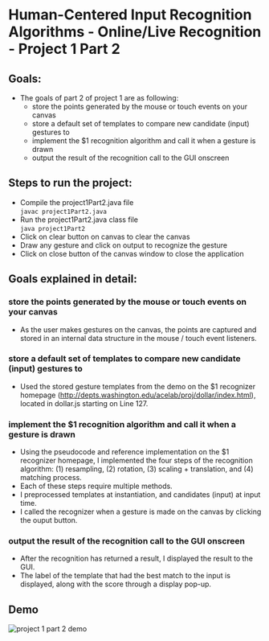 # Human-Centered Input Recognition Algorithms - Online/Live Recognition - Project 1 Part 2

## Goals:
- The goals of part 2 of project 1 are as following:
  - store the points generated by the mouse or touch events on your canvas
  - store a default set of templates to compare new candidate (input) gestures to
  - implement the $1 recognition algorithm and call it when a gesture is drawn
  - output the result of the recognition call to the GUI onscreen

## Steps to run the project:
* Compile the project1Part2.java file\
```javac project1Part2.java```
* Run the project1Part2.java class file\
  ```java project1Part2```
* Click on clear button on canvas to clear the canvas
* Draw any gesture and click on output to recognize the gesture
* Click on close button of the canvas window to close the application
  
  
## Goals explained in detail:
### store the points generated by the mouse or touch events on your canvas
   * As the user makes gestures on the canvas, the points are captured and stored in an internal data structure in the mouse / touch event listeners.

### store a default set of templates to compare new candidate (input) gestures to
   * Used the stored gesture templates from the demo on the $1 recognizer homepage (http://depts.washington.edu/acelab/proj/dollar/index.html), located in dollar.js starting on Line 127.

### implement the $1 recognition algorithm and call it when a gesture is drawn
  * Using the pseudocode and reference implementation on the $1 recognizer homepage, I implemented the four steps of the recognition algorithm: (1) resampling, (2) rotation, (3) scaling + translation, and (4) matching process.
  * Each of these steps require multiple methods. 
  * I preprocessed templates at instantiation, and candidates (input) at input time.
  * I called the recognizer when a gesture is made on the canvas by clicking the ouput button.
   

### output the result of the recognition call to the GUI onscreen
   * After the recognition has returned a result, I displayed the result to the GUI.
   * The label of the template that had the best match to the input is displayed, along with the score through a display pop-up.
   
## Demo
![project 1 part 2 demo](https://github.com/sheelaippili/CIS6930-Human-centered-Input-Recognition-Algorithms/blob/main/project1Part2/project1Part2GIF.gif)
